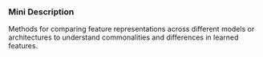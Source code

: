 ### Mini Description

Methods for comparing feature representations across different models or architectures to understand commonalities and differences in learned features.
